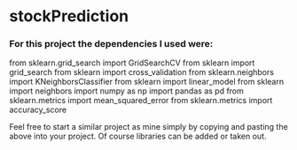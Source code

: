 # stockPrediction

### For this project the dependencies I used were: 

from sklearn.grid_search import GridSearchCV
from sklearn import grid_search
from sklearn import cross_validation
from sklearn.neighbors import KNeighborsClassifier
from sklearn import linear_model
from sklearn import neighbors
import numpy as np 
import pandas as pd
from sklearn.metrics import mean_squared_error
from sklearn.metrics import accuracy_score

Feel free to start a similar project as mine simply by copying and pasting the above into your project. Of course libraries can be added or taken out. 
